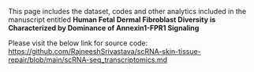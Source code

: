 This page includes the dataset, codes and other analytics included in the manuscript entitled **Human Fetal Dermal Fibroblast Diversity is Characterized by Dominance of Annexin1-FPR1 Signaling**

Please visit the below link for source code:
https://github.com/RajneeshSrivastava/scRNA-skin-tissue-repair/blob/main/scRNA-seq_transcriptomics.md
